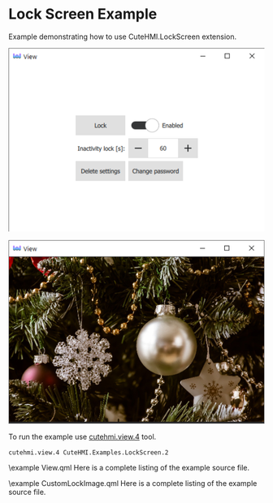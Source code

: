 # Lock Screen Example

Example demonstrating how to use CuteHMI.LockScreen extension.

![View unlocked](doc/View1.png)

![View locked](doc/View2.png)

To run the example use [cutehmi.view.4](../../../../tools/cutehmi.view.4/) tool.
```
cutehmi.view.4 CuteHMI.Examples.LockScreen.2
```

\example View.qml
Here is a complete listing of the example source file.

\example CustomLockImage.qml
Here is a complete listing of the example source file.
